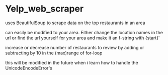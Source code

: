 # Yelp_web_scraper
uses BeautifulSoup to scrape data on the top restaurants in an area

can easily be modified to your area. Either change the location names in the url or find the url yourself for your area and make it an f-string with {start}'

increase or decrease number of restaurants to review by adding or subtracting by 10 in the (max)range of for-loop

this will be modified in the future when i learn how to handle the UnicodeEncodeError's
